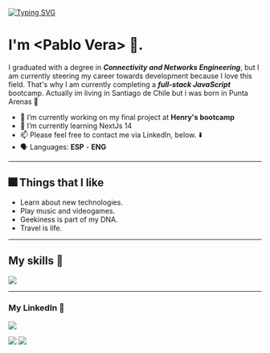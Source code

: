 <a href="https://git.io/typing-svg"><img src="https://readme-typing-svg.demolab.com?font=Fira+Code&size=38&pause=1000&color=3D34B2&background=FFFFFF00&random=false&width=522&lines=Hi++there++Topabli++here++%F0%9F%A7%91%F0%9F%8F%BB%E2%80%8D%F0%9F%92%BB" alt="Typing SVG" /></a>

<!--
**Topabli2/Topabli2** is a ✨ _special_ ✨ repository because its `README.md` (this file) appears on your GitHub profile.

Here are some ideas to get you started:

- 🔭 I’m currently working on ...
- 🌱 I’m currently learning ...
- 👯 I’m looking to collaborate on ...
- 🤔 I’m looking for help with ...
- 💬 Ask me about ...
- 📫 How to reach me: ...
- 😄 Pronouns: ...
- ⚡ Fun fact: ...
-->
# I'm \<Pablo Vera\> 👋. 

I graduated with a degree in ***Connectivity and Networks Engineering***,
but I am currently steering my career towards development because I love this field. 
That's why I am currently completing a ***full-stack JavaScript*** bootcamp.
Actually im living in Santiago de Chile but i was born in Punta Arenas 🐧

- 🔭 I’m currently working on my final project at **Henry's bootcamp**
- 🌱 I’m currently learning NextJs 14 
- 📫 Please feel free to contact me via LinkedIn, below. ⬇️
- 🗣️ Languages: **ESP** - **ENG**
  
----------------------------------  

## 🎆 Things that I like

- Learn about new technologies.
- Play music and videogames.
- Geekiness is part of my DNA.
- Travel is life.
   
----------------------------------

## My skills 🤹
<p>
  <a href="https://skillicons.dev">
    <img src="https://skillicons.dev/icons?i=git,html,css,js,react,redux,vercel,nextjs,nodejs,sequelize,prisma,supabase,postgres,aws,linux" />
  </a>
</p>

----------------------------------

### My LinkedIn 📲
<p>
  <a href="https://www.linkedin.com/in/pablo-vera-744676161/">
    <img src="https://skillicons.dev/icons?i=linkedin" />
  </a>
</p>

<p>
  <img src=	https://img.shields.io/badge/Steam-000000?style=for-the-badge&logo=steam&logoColor=white />
  <img src=https://img.shields.io/badge/Spotify-1ED760?&style=for-the-badge&logo=spotify&logoColor=white/>
</p>

